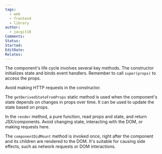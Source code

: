 ```yaml
---
tags:
  - web
  - frontend
  - library
author:
  - jacgit18
Comments: 
Status: 
Started: 
EditDate: 
Relates:
---
```

The component's life cycle involves several key methods. The constructor initializes state and binds event handlers. Remember to call `super(props)` to access the props.

Avoid making HTTP requests in the constructor.

The `getDerivedStateFromProps` static method is used when the component's state depends on changes in props over time. It can be used to update the state based on props.

In the `render` method, a pure function, read props and state, and return JSX/components. Avoid changing state, interacting with the DOM, or making requests here.

The `componentDidMount` method is invoked once, right after the component and its children are rendered to the DOM. It's suitable for causing side effects, such as network requests or DOM interactions.